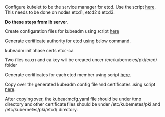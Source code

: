 Configure kubelet to be the service manager for etcd. Use the script [here](https://github.com/shyamsundart14/kubernetes-lab/blob/main/scripts/etcd-config.sh). This needs to be done on nodes etcd1, etcd2 & etcd3.

**Do these steps from lb server.**

Create configuration files for kubeadm using script [here](https://github.com/shyamsundart14/kubernetes-lab/blob/main/scripts/kubeadm-config.sh)

Generate certificate authority for etcd using below command.

kubeadm init phase certs etcd-ca

Two files ca.crt and ca.key will be created under /etc/kubernetes/pki/etcd/ folder

Generate certificates for each etcd member using script [here](https://github.com/shyamsundart14/kubernetes-lab/blob/main/scripts/generate_certs.sh).

Copy over the generated kubeadm config file and certificates using script [here](https://github.com/shyamsundart14/kubernetes-lab/blob/main/scripts/copy_certs.sh).

After copying over, the kubeadmcfg.yaml file should be under /tmp directory and other certificate files should be under /etc/kubernetes/pki and /etc/kubernetes/pki/etcd/ directory.
